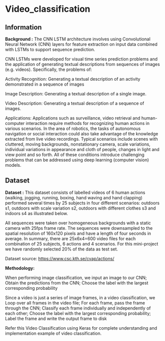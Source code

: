 # Video_classification

## Information

<b>Background :</b> The CNN LSTM architecture involves using Convolutional Neural Network (CNN) layers for feature extraction on input data combined with LSTMs to support sequence prediction.

CNN LSTMs were developed for visual time series prediction problems and the application of generating textual descriptions from sequences of images (e.g. videos). Specifically, the problems of:

Activity Recognition: Generating a textual description of an activity demonstrated in a sequence of images

Image Description: Generating a textual description of a single image.

Video Description: Generating a textual description of a sequence of images.

Applications: Applications such as surveillance, video retrieval and human-computer interaction require methods for recognizing human actions in various scenarios. In the area of robotics, the tasks of autonomous navigation or social interaction could also take advantage of the knowledge extracted from live video recordings. Typical scenarios include scenes with cluttered, moving backgrounds, nonstationary camera, scale variations, individual variations in appearance and cloth of people, changes in light and view point and so forth. All of these conditions introduce challenging problems that can be addressed using deep learning (computer vision) models.

## Dataset

<b>Dataset :</b> This dataset consists of labelled videos of 6 human actions (walking, jogging, running, boxing, hand waving and hand clapping) performed several times by 25 subjects in four different scenarios: outdoors s1, outdoors with scale variation s2, outdoors with different clothes s3 and indoors s4 as illustrated below.



All sequences were taken over homogeneous backgrounds with a static camera with 25fps frame rate. The sequences were downsampled to the spatial resolution of 160x120 pixels and have a length of four seconds in average. In summary, there are 25x6x4=600 video files for each combination of 25 subjects, 6 actions and 4 scenarios. For this mini-project we have randomly selected 20% of the data as test set.

Dataset source: https://www.csc.kth.se/cvap/actions/

<b>Methodology:</b>

When performing image classification, we input an image to our CNN; Obtain the predictions from the CNN; Choose the label with the largest corresponding probability

Since a video is just a series of image frames, in a video classification, we Loop over all frames in the video file; For each frame, pass the frame through the CNN; Classify each frame individually and independently of each other; Choose the label with the largest corresponding probability; Label the frame and write the output frame to disk

Refer this Video Classification using Keras for complete understanding and implementation example of video classification.
